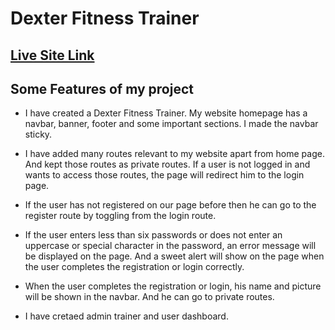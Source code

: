 
# Dexter Fitness Trainer

## [ Live Site Link](https://assigments-de09b.web.app)

## Some Features of my project
* I have created a Dexter Fitness Trainer. My website homepage has a navbar, banner, footer and some important sections. I made the navbar sticky.

* I have added many routes relevant to my website apart from home page. And kept those routes as private routes. If a user is not logged in and wants to access those routes, the page will redirect him to the login page.

* If the user has not registered on our page before then he can go to the register route by toggling from the login route.

* If the user enters less than six passwords or does not enter an uppercase or special character in the password, an error message will be displayed on the page. 
And a sweet alert will show on the page when the user completes the registration or login correctly.

* When the user completes the registration or login, his name and picture will be shown in the navbar. And he can go to private routes.

* I have cretaed admin trainer and user dashboard.